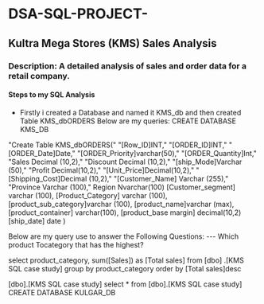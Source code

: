 # DSA-SQL-PROJECT-
## Kultra Mega Stores (KMS) Sales Analysis
### Description: A detailed analysis of sales and order data for a retail company.
#### Steps to my SQL Analysis 
- Firstly i created a Database and named it KMS_db and then created Table KMS_dbORDERS
Below are my queries:
CREATE DATABASE KMS_DB

"Create Table KMS_dbORDERS("
"[Row_ID]INT,"
"[ORDER_ID]INT,"
"[ORDER_Date]Date,"
"[ORDER_Priority]varchar(50),"
"[ORDER_Quantity]Int,"
"Sales Decimal (10,2),"
"Discount Decimal (10,2),"
"[ship_Mode]Varchar (50),"
"Profit Decimal(10,2),"
"[Unit_Price]Decimal(10,2),"
"[Shipping_Cost]Decimal (10,2),"
"[Customer_Name] Varchar (255),"
"Province Varchar (100),"
Region Nvarchar(100)
[Customer_segment] varchar (100),
[Product_Category]  varchar (100),
[product_sub_category]varchar (100),
[product_name]varchar (max),
[product_container] varchar(100),
[product_base margin] decimal(10,2)
[ship_date] date
)

Below are my query use to answer the Following Questions:
--- Which product Tocategory that has the highest?

select product_category, sum([Sales]) as [Total sales]
from [dbo] .[KMS SQL case study]
group by product_category
order by [Total sales]desc

[dbo].[KMS SQL case study]
select * from [dbo].[KMS SQL case study]
CREATE DATABASE KULGAR_DB
